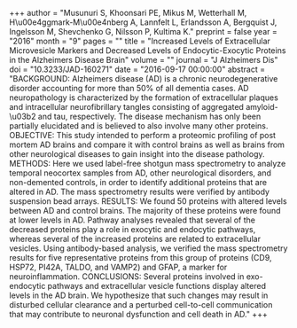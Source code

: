 +++
author = "Musunuri S, Khoonsari PE, Mikus M, Wetterhall M, H\u00e4ggmark-M\u00e4nberg A, Lannfelt L, Erlandsson A, Bergquist J, Ingelsson M, Shevchenko G, Nilsson P, Kultima K."
preprint = false
year = "2016"
month = "9"
pages = ""
title = "Increased Levels of Extracellular Microvesicle Markers and Decreased Levels of Endocytic-Exocytic Proteins in the Alzheimers Disease Brain"
volume = ""
journal = "J Alzheimers Dis"
doi = "10.3233/JAD-160271"
date = "2016-09-17 00:00:00"
abstract = "BACKGROUND: Alzheimers disease (AD) is a chronic neurodegenerative disorder accounting for more than 50% of all dementia cases. AD neuropathology is characterized by the formation of extracellular plaques and intracellular neurofibrillary tangles consisting of aggregated amyloid-\u03b2 and tau, respectively. The disease mechanism has only been partially elucidated and is believed to also involve many other proteins. OBJECTIVE: This study intended to perform a proteomic profiling of post mortem AD brains and compare it with control brains as well as brains from other neurological diseases to gain insight into the disease pathology. METHODS: Here we used label-free shotgun mass spectrometry to analyze temporal neocortex samples from AD, other neurological disorders, and non-demented controls, in order to identify additional proteins that are altered in AD. The mass spectrometry results were verified by antibody suspension bead arrays. RESULTS: We found 50 proteins with altered levels between AD and control brains. The majority of these proteins were found at lower levels in AD. Pathway analyses revealed that several of the decreased proteins play a role in exocytic and endocytic pathways, whereas several of the increased proteins are related to extracellular vesicles. Using antibody-based analysis, we verified the mass spectrometry results for five representative proteins from this group of proteins (CD9, HSP72, PI42A, TALDO, and VAMP2) and GFAP, a marker for neuroinflammation. CONCLUSIONS: Several proteins involved in exo-endocytic pathways and extracellular vesicle functions display altered levels in the AD brain. We hypothesize that such changes may result in disturbed cellular clearance and a perturbed cell-to-cell communication that may contribute to neuronal dysfunction and cell death in AD."
+++

